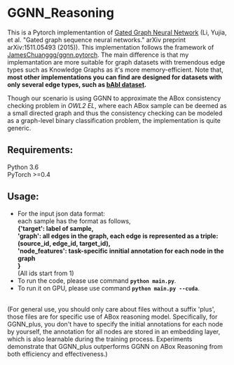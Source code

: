 # GGNN_Reasoning
This is a Pytorch implementantion of [Gated Graph Neural Network](https://arxiv.org/pdf/1511.05493.pdf) (Li, Yujia, et al. "Gated graph sequence neural networks." arXiv preprint arXiv:1511.05493 (2015)). This implementation follows the framework of
[JamesChuanggg/ggnn.pytorch](https://github.com/JamesChuanggg/ggnn.pytorch). The main difference is that my implemantation are more suitable for graph datasets with tremendous edge types such as Knowledge Graphs as it's more memory-efficient. Note that, **most other implementations you can find are designed for datasets with only several edge types, such as [bAbI dataset](https://github.com/facebook/bAbI-tasks).**

Though our scenario is using GGNN to approximate the ABox consistency checking problem in *OWL2 EL*, where each ABox sample can be deemed as a small directed graph and thus the consistency checking can be modeled as a graph-level binary classification problem, the implementation is quite generic.

## Requirements:
Python 3.6 <br>
PyTorch >=0.4 <br>

## Usage:
- For the input json data format:<br>
each sample has the format as follows,<br>
**{'target': label of sample, <br>
'graph': all edges in the graph, each edge is represented as a triple: (source_id, edge_id, target_id), <br>
'node_features': task-specific innitial annotation for each node in the graph <br>
}**<br>
(All ids start from 1)
- To run the code, please use command **`python main.py`**.
- To run it on GPU, please use command **`python main.py --cuda`**.
<br>
(For general use, you should only care about files without a suffix 'plus', those files are for specific use of ABox reasoning model. Specifically, for GGNN_plus, you don't have to specify the initial annotations for each node by yourself, the annotation for all nodes are stored in an embedding layer, which is also learnable during the training process. Experiments demonstrate that GGNN_plus outperforms GGNN on ABox Reasoning from both efficiency and effectiveness.)
